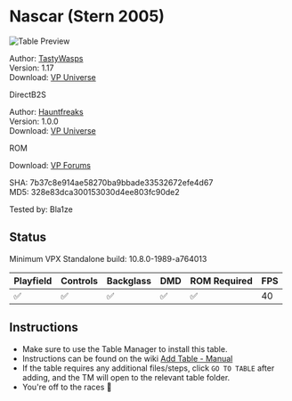 # Nascar (Stern 2005)

![Table Preview](../../images/vpx-nascar.png)

Author: [TastyWasps](https://vpuniverse.com/profile/44724-tastywasps/)  
Version: 1.17  
Download: [VP Universe](https://vpuniverse.com/files/file/18982-nascar-stern-2005/)

DirectB2S

Author: [Hauntfreaks](https://vpuniverse.com/profile/5216-hauntfreaks/)  
Version: 1.0.0  
Download: [VP Universe](https://vpuniverse.com/files/file/18983-nascar-stern-2005-b2s-with-full-dmd/)

ROM

Download: [VP Forums](https://www.vpforums.org/index.php?app=downloads&showfile=157)

SHA: 7b37c8e914ae58270ba9bbade33532672efe4d67  
MD5: 328e83dca300153030d4ee803fc90de2

Tested by: Bla1ze

## Status 

Minimum VPX Standalone build: 10.8.0-1989-a764013

| Playfield | Controls | Backglass | DMD | ROM Required | FPS | 
|-----------|----------|-----------|-----|--------------|-----|
| :white_check_mark: | :white_check_mark: | :white_check_mark: | :white_check_mark: | :white_check_mark: | 40 |

## Instructions

- Make sure to use the Table Manager to install this table.
- Instructions can be found on the wiki [Add Table - Manual](https://github.com/LegendsUnchained/vpx-standalone-alp4k/wiki/%5B04%5D-%F0%9F%A7%A1-TM-%E2%80%90-Other-Features#add-table---manual)
- If the table requires any additional files/steps, click `GO TO TABLE` after adding, and the TM will open to the relevant table folder.
- You're off to the races 🏁

